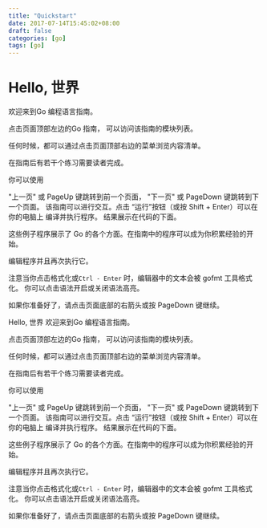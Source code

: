 ```yaml
---
title: "Quickstart"
date: 2017-07-14T15:45:02+08:00
draft: false
categories: [go]
tags: [go]
---
```


Hello, 世界
===
欢迎来到Go 编程语言指南。

点击页面顶部左边的Go 指南， 可以访问该指南的模块列表。

任何时候，都可以通过点击页面顶部右边的菜单浏览内容清单。

在指南后有若干个练习需要读者完成。

你可以使用

"上一页" 或 PageUp 键跳转到前一个页面，
"下一页" 或 PageDown 键跳转到下一个页面。
该指南可以进行交互。点击 “运行”按钮（或按 Shift + Enter）可以在 你的电脑上 编译并执行程序。 结果展示在代码的下面。

这些例子程序展示了 Go 的各个方面。在指南中的程序可以成为你积累经验的开始。

编辑程序并且再次执行它。

注意当你点击格式化或`Ctrl - Enter` 时，编辑器中的文本会被 gofmt 工具格式化。 你可以点击语法开启或关闭语法高亮。

如果你准备好了，请点击页面底部的右箭头或按 PageDown 键继续。

Hello, 世界
欢迎来到Go 编程语言指南。

点击页面顶部左边的Go 指南， 可以访问该指南的模块列表。

任何时候，都可以通过点击页面顶部右边的菜单浏览内容清单。

在指南后有若干个练习需要读者完成。

你可以使用

"上一页" 或 PageUp 键跳转到前一个页面，
"下一页" 或 PageDown 键跳转到下一个页面。
该指南可以进行交互。点击 “运行”按钮（或按 Shift + Enter）可以在 你的电脑上 编译并执行程序。 结果展示在代码的下面。

这些例子程序展示了 Go 的各个方面。在指南中的程序可以成为你积累经验的开始。

编辑程序并且再次执行它。

注意当你点击格式化或`Ctrl - Enter` 时，编辑器中的文本会被 gofmt 工具格式化。 你可以点击语法开启或关闭语法高亮。

如果你准备好了，请点击页面底部的右箭头或按 PageDown 键继续。